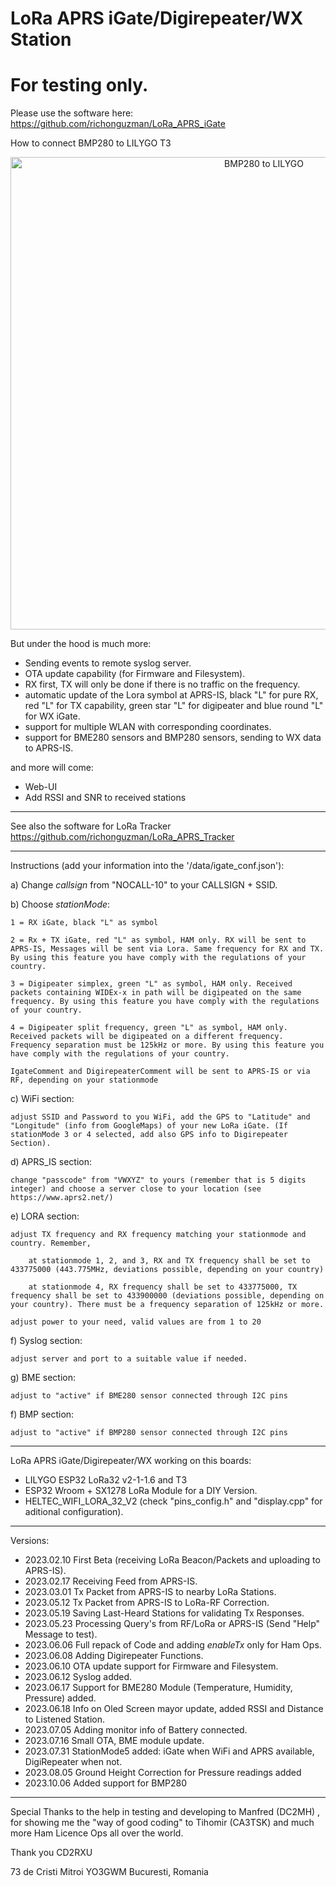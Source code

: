 # LoRa APRS iGate/Digirepeater/WX Station

# For testing only.

Please use the software here: https://github.com/richonguzman/LoRa_APRS_iGate

How to connect BMP280 to LILYGO T3

<center><img src="https://github.com/yo3gwm/LoRa_APRS_iGate_GWM/blob/main/doc/LilyGO_T3_1.6.1_to_BMP280.png" alt="BMP280 to LILYGO" width="795" height="756"></center> 

But under the hood is much more:

- Sending events to remote syslog server.
- OTA update capability (for Firmware and Filesystem).
- RX first, TX will only be done if there is no traffic on the frequency.
- automatic update of the Lora symbol at APRS-IS, black "L" for pure RX, red "L" for TX capability, green star "L" for digipeater and blue round "L" for WX iGate.
- support for multiple WLAN with corresponding coordinates.
- support for BME280 sensors and BMP280 sensors, sending to WX data to APRS-IS.

and more will come:
- Web-UI
- Add RSSI and SNR to received stations
____________________________________

See also the software for LoRa Tracker https://github.com/richonguzman/LoRa_APRS_Tracker
____________________________________

Instructions (add your information into the '/data/igate_conf.json'):

a) Change _callsign_ from "NOCALL-10" to your CALLSIGN + SSID.

b) Choose _stationMode_:

    1 = RX iGate, black "L" as symbol

    2 = Rx + TX iGate, red "L" as symbol, HAM only. RX will be sent to APRS-IS, Messages will be sent via Lora. Same frequency for RX and TX. By using this feature you have comply with the regulations of your country.

    3 = Digipeater simplex, green "L" as symbol, HAM only. Received packets containing WIDEx-x in path will be digipeated on the same frequency. By using this feature you have comply with the regulations of your country.

    4 = Digipeater split frequency, green "L" as symbol, HAM only. Received packets will be digipeated on a different frequency. Frequency separation must be 125kHz or more. By using this feature you have comply with the regulations of your country.

    IgateComment and DigirepeaterComment will be sent to APRS-IS or via RF, depending on your stationmode

c) WiFi section: 

    adjust SSID and Password to you WiFi, add the GPS to "Latitude" and "Longitude" (info from GoogleMaps) of your new LoRa iGate. (If stationMode 3 or 4 selected, add also GPS info to Digirepeater Section).

d) APRS_IS section: 

    change "passcode" from "VWXYZ" to yours (remember that is 5 digits integer) and choose a server close to your location (see https://www.aprs2.net/)

e) LORA section:

    adjust TX frequency and RX frequency matching your stationmode and country. Remember,

        at stationmode 1, 2, and 3, RX and TX frequency shall be set to 433775000 (443.775MHz, deviations possible, depending on your country) 

        at stationmode 4, RX frequency shall be set to 433775000, TX frequency shall be set to 433900000 (deviations possible, depending on your country). There must be a frequency separation of 125kHz or more. 
    
    adjust power to your need, valid values are from 1 to 20

f) Syslog section:
    
    adjust server and port to a suitable value if needed.

g) BME section:

    adjust to "active" if BME280 sensor connected through I2C pins

f) BMP section:

    adjust to "active" if BMP280 sensor connected through I2C pins
__________________________________________

LoRa APRS iGate/Digirepeater/WX working on this boards:
- LILYGO ESP32 LoRa32 v2-1-1.6  and T3
- ESP32 Wroom +  SX1278 LoRa Module for a DIY Version.
- HELTEC_WIFI_LORA_32_V2 (check "pins_config.h" and "display.cpp" for aditional configuration).
__________________________________________
Versions:
- 2023.02.10 First Beta (receiving LoRa Beacon/Packets and uploading to APRS-IS).
- 2023.02.17 Receiving Feed from APRS-IS.
- 2023.03.01 Tx Packet from APRS-IS to nearby LoRa Stations.
- 2023.05.12 Tx Packet from APRS-IS to LoRa-RF Correction.
- 2023.05.19 Saving Last-Heard Stations for validating Tx Responses.
- 2023.05.23 Processing Query's from RF/LoRa or APRS-IS (Send "Help" Message to test).
- 2023.06.06 Full repack of Code and adding _enableTx_ only for Ham Ops.
- 2023.06.08 Adding Digirepeater Functions.
- 2023.06.10 OTA update support for Firmware and Filesystem.
- 2023.06.12 Syslog added.
- 2023.06.17 Support for BME280 Module (Temperature, Humidity, Pressure) added.
- 2023.06.18 Info on Oled Screen mayor update, added RSSI and Distance to Listened Station.
- 2023.07.05 Adding monitor info of Battery connected.
- 2023.07.16 Small OTA, BME module update.
- 2023.07.31 StationMode5 added: iGate when WiFi and APRS available, DigiRepeater when not.
- 2023.08.05 Ground Height Correction for Pressure readings added
- 2023.10.06 Added support for BMP280
__________________________________________

Special Thanks to the help in testing and developing to Manfred (DC2MH) , for showing me the "way of good coding" to Tihomir (CA3TSK) and much more Ham Licence Ops all over the world.

Thank you CD2RXU

73 de Cristi Mitroi YO3GWM
Bucuresti, Romania
